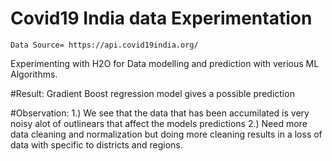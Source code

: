 # Covid19 India data Experimentation
```Data Source= https://api.covid19india.org/```

Experimenting with H2O for Data modelling and prediction with verious ML Algorithms.

#Result:
Gradient Boost regression model gives a possible prediction

#Observation:
1.) We see that the data that has been accumilated is very noisy alot of outlinears that affect the models predictions
2.) Need more data cleaning and normalization but doing more cleaning results in a loss of data with specific to districts and regions.

